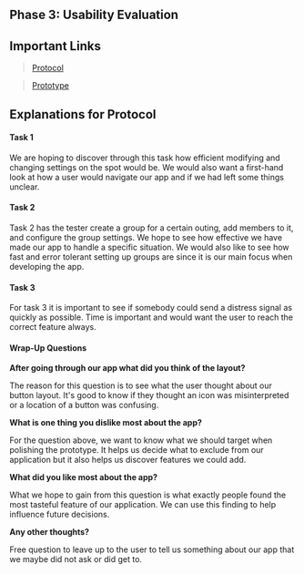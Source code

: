 ## Phase 3: Usability Evaluation

## Important Links

> [Protocol](../assets/protocol.pdf)

> [Prototype](https://xd.adobe.com/view/a6c874bc-1403-4167-5551-decc2e6fd092-d0f9/)

## Explanations for Protocol

#### Task 1

We are hoping to discover through this task how efficient modifying and changing settings on the spot would be. We would also want a first-hand look at how a user would navigate our app and if we had left some things unclear.

#### Task 2

Task 2 has the tester create a group for a certain outing, add members to it, and configure the group settings. We hope to see how effective we have made our app to handle a specific situation. We would also like to see how fast and error tolerant setting up groups are since it is our main focus when developing the app.

#### Task 3

For task 3 it is important to see if somebody could send a distress signal as quickly as possible. Time is important and would want the user to reach the correct feature always.

#### Wrap-Up Questions

**After going through our app what did you think of the layout?**

The reason for this question is to see what the user thought about our button layout. It's good to know if they thought an icon was misinterpreted or a location of a button was confusing.

**What is one thing you dislike most about the app?**

For the question above, we want to know what we should target when polishing the prototype. It helps us decide what to exclude from our application but it also helps us discover features we could add.

**What did you like most about the app?**

What we hope to gain from this question is what exactly people found the most tasteful feature of our application. We can use this finding to help influence future decisions.

**Any other thoughts?**

Free question to leave up to the user to tell us something about our app that we maybe did not ask or did get to.
